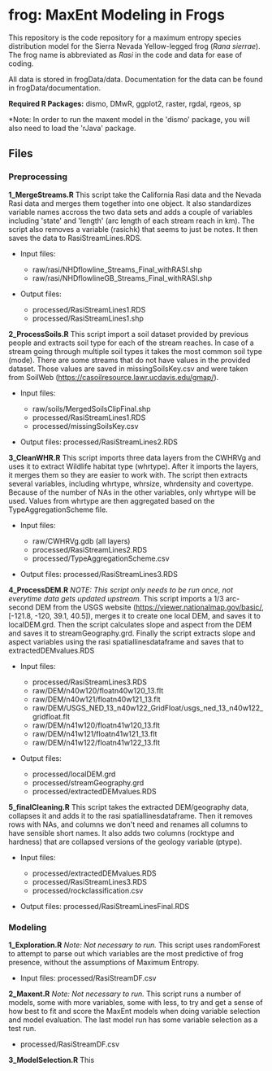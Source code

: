 # frog: MaxEnt Modeling in Frogs

This repository is the code repository for a maximum entropy species distribution model for the Sierra Nevada Yellow-legged frog (*Rana sierrae*). The frog name is abbreviated as *Rasi* in the code and data for ease of coding. 

All data is stored in frogData/data. Documentation for the data can be found in frogData/documentation.

__Required R Packages:__ dismo, DMwR, ggplot2, raster, rgdal, rgeos, sp

*Note: In order to run the maxent model in the 'dismo' package, you will also need to load the 'rJava' package.

## Files

### Preprocessing 

__1_MergeStreams.R__ This script take the California Rasi data and the Nevada Rasi data and merges them together into one object. It also standardizes variable names accross the two data sets and adds a couple of variables including 'state' and 'length' (arc length of each stream reach in km). The script also removes a variable (rasichk) that seems to just be notes. It then saves the data to RasiStreamLines.RDS. 
 
 * Input files: 

 	* raw/rasi/NHDflowline_Streams_Final_withRASI.shp
 	* raw/rasi/NHDflowlineGB_Streams_Final_withRASI.shp

 * Output files: 
 	* processed/RasiStreamLines1.RDS
 	* processed/RasiStreamLines1.shp


__2_ProcessSoils.R__ This script import a soil dataset provided by previous people and extracts soil type for each of the stream reaches. In case of a stream going through multiple soil types it takes the most common soil type (mode). There are some streams that do not have values in the provided dataset. Those values are saved in missingSoilsKey.csv and were taken from SoilWeb (https://casoilresource.lawr.ucdavis.edu/gmap/). 
	
 * Input files: 

	* raw/soils/MergedSoilsClipFinal.shp
	* processed/RasiStreamLines1.RDS
	* processed/missingSoilsKey.csv

 * Output files: processed/RasiStreamLines2.RDS



__3_CleanWHR.R__ This script imports three data layers from the CWHRVg and uses it to extract Wildlife habitat type (whrtype). After it imports the layers, it merges them so they are easier to work with. The script then extracts several variables, including whrtype, whrsize, whrdensity and covertype. Because of the number of NAs in the other variables, only whrtype will be used. Values from whrtype are then aggregated based on the TypeAggregationScheme file.

 * Input files: 

 	* raw/CWHRVg.gdb (all layers)
 	* processed/RasiStreamLines2.RDS
 	* processed/TypeAggregationScheme.csv
	
 * Output files: processed/RasiStreamLines3.RDS


__4_ProcessDEM.R__ *NOTE: This script only needs to be run once, not everytime data gets updated upstream.* This script imports a 1/3 arc-second DEM from the USGS website (https://viewer.nationalmap.gov/basic/, [-121.8, -120, 39.1, 40.5]), merges it to create one local DEM, and saves it to localDEM.grd. Then the script calculates slope and aspect from the DEM and saves it to streamGeography.grd. Finally the script extracts slope and aspect variables using the rasi spatiallinesdataframe and saves that to extractedDEMvalues.RDS

 * Input files: 

 	* processed/RasiStreamLines3.RDS
 	* raw/DEM/n40w120/floatn40w120_13.flt 
 	* raw/DEM/n40w121/floatn40w121_13.flt 
 	* raw/DEM/USGS_NED_13_n40w122_GridFloat/usgs_ned_13_n40w122_gridfloat.flt
 	* raw/DEM/n41w120/floatn41w120_13.flt 
 	* raw/DEM/n41w121/floatn41w121_13.flt 
 	* raw/DEM/n41w122/floatn41w122_13.flt

 * Output files: 

 	* processed/localDEM.grd
 	* processed/streamGeography.grd
 	* processed/extractedDEMvalues.RDS

__5_finalCleaning.R__ This script takes the extracted DEM/geography data, collapses it and adds it to the rasi spatiallinesdataframe. Then it removes rows with NAs, and columns we don't need and renames all columns to have sensible short names. It also adds two columns (rocktype and hardness) that are collapsed versions of the geology variable (ptype).

 * Input files:

 	* processed/extractedDEMvalues.RDS
 	* processed/RasiStreamLines3.RDS
 	* processed/rockclassification.csv


 * Output files: processed/RasiStreamLinesFinal.RDS

### Modeling 

__1_Exploration.R__ *Note: Not necessary to run.* This script uses randomForest to attempt to parse out which variables are the most predictive of frog presence, without the assumptions of Maximum Entropy. 

 * Input files: processed/RasiStreamDF.csv

__2_Maxent.R__ *Note: Not necessary to run.* This script runs a number of models, some with more variables, some with less, to try and get a sense of how best to fit and score the MaxEnt models when doing variable selection and model evaluation. The last model run has some variable selection as a test run.
 
 * processed/RasiStreamDF.csv

__3_ModelSelection.R__ This 


